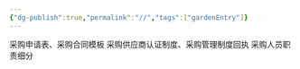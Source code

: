 ```yaml
---
{"dg-publish":true,"permalink":"//","tags":["gardenEntry"]}
---
```


采购申请表、采购合同模板
采购供应商认证制度、采购管理制度回执
采购人员职责细分
